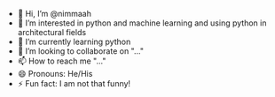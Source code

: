 - 👋 Hi, I’m @nimmaah
- 👀 I’m interested in python and machine learning and using python in architectural fields
- 🌱 I’m currently learning python
- 💞️ I’m looking to collaborate on "..."
- 📫 How to reach me "..."
- 😄 Pronouns: He/His
- ⚡ Fun fact: I am not that funny!

<!---
nimmaah/nimmaah is a ✨ special ✨ repository because its `README.md` (this file) appears on your GitHub profile.
You can click the Preview link to take a look at your changes.
--->
